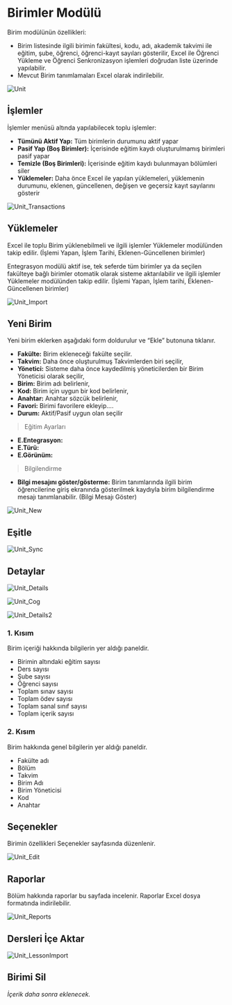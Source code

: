 # Birimler Modülü

Birim modülünün özellikleri:

* Birim listesinde ilgili birimin fakültesi, kodu, adı, akademik takvimi ile eğitim, şube, öğrenci, öğrenci-kayıt sayıları gösterilir, Excel ile Öğrenci Yükleme ve Öğrenci Senkronizasyon işlemleri doğrudan liste üzerinde yapılabilir.
* Mevcut Birim tanımlamaları Excel olarak indirilebilir.

![Unit](/docs.toltekcampus.com/media/modules/unit/unit.png)

## İşlemler

İşlemler menüsü altında yapılabilecek toplu işlemler:

* **Tümünü Aktif Yap:** Tüm birimlerin durumunu aktif yapar
* **Pasif Yap (Boş Birimler):** İçerisinde eğitim kaydı oluşturulmamış birimleri pasif yapar
* **Temizle (Boş Birimleri):** İçerisinde eğitim kaydı bulunmayan bölümleri siler
* **Yüklemeler:** Daha önce Excel ile yapılan yüklemeleri, yüklemenin durumunu, eklenen, güncellenen, değişen ve geçersiz kayıt sayılarını gösterir

![Unit_Transactions](/docs.toltekcampus.com/media/modules/unit/unit_transactions.png)

## Yüklemeler

Excel ile toplu Birim yüklenebilmeli ve ilgili işlemler Yüklemeler modülünden takip edilir. (İşlemi Yapan, İşlem Tarihi, Eklenen-Güncellenen birimler)

Entegrasyon modülü aktif ise, tek seferde tüm birimler ya da seçilen fakülteye bağlı birimler otomatik olarak sisteme aktarılabilir ve ilgili işlemler Yüklemeler modülünden takip edilir. (İşlemi Yapan, İşlem tarihi, Eklenen-Güncellenen birimler)

![Unit_Import](/docs.toltekcampus.com/media/modules/unit/unit_import.png)

## Yeni Birim

Yeni birim eklerken aşağıdaki form doldurulur ve “Ekle” butonuna tıklanır.

* **Fakülte:** Birim ekleneceği fakülte seçilir.
* **Takvim:** Daha önce oluşturulmuş Takvimlerden biri seçilir,
* **Yönetici:** Sisteme daha önce kaydedilmiş yöneticilerden bir Birim Yöneticisi olarak seçilir,
* **Birim:** Birim adı belirlenir,
* **Kod:** Birim için uygun bir kod belirlenir,
* **Anahtar:** Anahtar sözcük belirlenir,
* **Favori:** Birimi favorilere ekleyip….
* **Durum:** Aktif/Pasif uygun olan seçilir

> Eğitim Ayarları

* **E.Entegrasyon:**
* **E.Türü:**
* **E.Görünüm:**

> Bilgilendirme

* **Bilgi mesajını göster/gösterme:** Birim tanımlarında ilgili birim öğrencilerine giriş ekranında gösterilmek kaydıyla birim bilgilendirme mesajı tanımlanabilir. (Bilgi Mesajı Göster)

![Unit_New](/docs.toltekcampus.com/media/modules/unit/unit_new.png)

## Eşitle

![Unit_Sync](/docs.toltekcampus.com/media/modules/unit/unit_sync.png)

## Detaylar

![Unit_Details](/docs.toltekcampus.com/media/modules/unit/unit_details.png)

![Unit_Cog](/docs.toltekcampus.com/media/modules/unit/unit_cog.png)

![Unit_Details2](/docs.toltekcampus.com/media/modules/unit/unit_details2.png)

### 1. Kısım

Birim içeriği hakkında bilgilerin yer aldığı paneldir.
 
* Birimin altındaki eğitim sayısı
* Ders sayısı
* Şube sayısı
* Öğrenci sayısı
* Toplam sınav sayısı
* Toplam ödev sayısı
* Toplam sanal sınıf sayısı
* Toplam içerik sayısı

### 2. Kısım

Birim hakkında genel bilgilerin yer aldığı paneldir.

* Fakülte adı
* Bölüm
* Takvim
* Birim Adı
* Birim Yöneticisi
* Kod
* Anahtar

## Seçenekler

Birimin özellikleri Seçenekler sayfasında düzenlenir.

![Unit_Edit](/docs.toltekcampus.com/media/modules/unit/unit_edit.png)

## Raporlar

Bölüm hakkında raporlar bu sayfada incelenir. Raporlar Excel dosya formatında indirilebilir.

![Unit_Reports](/docs.toltekcampus.com/media/modules/unit/unit_reports.png)

## Dersleri İçe Aktar

![Unit_LessonImport](/docs.toltekcampus.com/media/modules/unit/unit_lessonimport.png)

## Birimi Sil

_İçerik daha sonra eklenecek._
